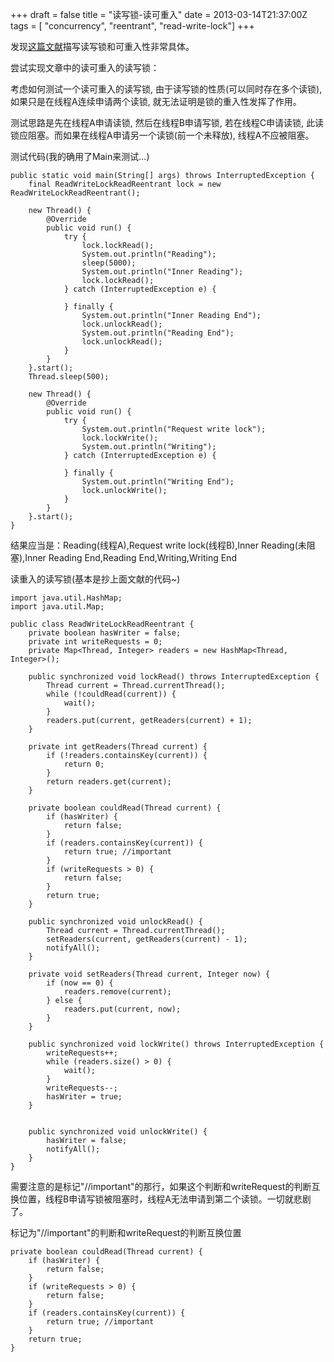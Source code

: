+++
draft = false
title = "读写锁-读可重入"
date = 2013-03-14T21:37:00Z
tags = [ "concurrency", "reentrant", "read-write-lock"]
+++

发现[这篇文献](http://tutorials.jenkov.com/java-concurrency/read-write-locks.html)描写读写锁和可重入性非常具体。

尝试实现文章中的读可重入的读写锁：

考虑如何测试一个读可重入的读写锁, 由于读写锁的性质(可以同时存在多个读锁), 如果只是在线程A连续申请两个读锁, 就无法证明是锁的重入性发挥了作用。

测试思路是先在线程A申请读锁, 然后在线程B申请写锁, 若在线程C申请读锁, 此读锁应阻塞。而如果在线程A申请另一个读锁(前一个未释放), 线程A不应被阻塞。

测试代码(我的确用了Main来测试...)

```
public static void main(String[] args) throws InterruptedException {
	final ReadWriteLockReadReentrant lock = new ReadWriteLockReadReentrant();

	new Thread() {
		@Override
		public void run() {
			try {
				lock.lockRead();
				System.out.println("Reading");
				sleep(5000);
				System.out.println("Inner Reading");
				lock.lockRead();
			} catch (InterruptedException e) {

			} finally {
				System.out.println("Inner Reading End");
				lock.unlockRead();
				System.out.println("Reading End");
				lock.unlockRead();
			}
		}
	}.start();
	Thread.sleep(500);
	
	new Thread() {
		@Override
		public void run() {
			try {
				System.out.println("Request write lock");
				lock.lockWrite();
				System.out.println("Writing");
			} catch (InterruptedException e) {

			} finally {
				System.out.println("Writing End");
				lock.unlockWrite();
			}
		}
	}.start();
}
```

结果应当是：Reading(线程A),Request write lock(线程B),Inner Reading(未阻塞),Inner Reading End,Reading End,Writing,Writing End

读重入的读写锁(基本是抄上面文献的代码~)

```
import java.util.HashMap;
import java.util.Map;

public class ReadWriteLockReadReentrant {
    private boolean hasWriter = false;
    private int writeRequests = 0;
    private Map<Thread, Integer> readers = new HashMap<Thread, Integer>();

    public synchronized void lockRead() throws InterruptedException {
        Thread current = Thread.currentThread();
        while (!couldRead(current)) {
            wait();
        }
        readers.put(current, getReaders(current) + 1);
    }

    private int getReaders(Thread current) {
        if (!readers.containsKey(current)) {
            return 0;
        }
        return readers.get(current);
    }

    private boolean couldRead(Thread current) {
        if (hasWriter) {
            return false;
        }
        if (readers.containsKey(current)) {
            return true; //important
        }
        if (writeRequests > 0) {
            return false;
        }
        return true;
    }

    public synchronized void unlockRead() {
        Thread current = Thread.currentThread();
        setReaders(current, getReaders(current) - 1);
        notifyAll();
    }

    private void setReaders(Thread current, Integer now) {
        if (now == 0) {
            readers.remove(current);
        } else {
            readers.put(current, now);
        }
    }

    public synchronized void lockWrite() throws InterruptedException {
        writeRequests++;
        while (readers.size() > 0) {
            wait();
        }
        writeRequests--;
        hasWriter = true;
    }


    public synchronized void unlockWrite() {
        hasWriter = false;
        notifyAll();
    }
}
```

需要注意的是标记"//important"的那行，如果这个判断和writeRequest的判断互换位置，线程B申请写锁被阻塞时，线程A无法申请到第二个读锁。一切就悲剧了。

标记为"//important"的判断和writeRequest的判断互换位置

```
private boolean couldRead(Thread current) {
	if (hasWriter) {
		return false;
	}
	if (writeRequests > 0) {
		return false;
	}
	if (readers.containsKey(current)) {
		return true; //important
	}
	return true;
}
```